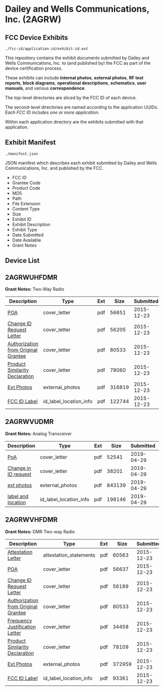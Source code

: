 # Dailey and Wells Communications, Inc. (2AGRW)
## FCC Device Exhibits

```
./fcc-id/application-id/exhibit-id.ext
```

This repository contains the exhibit documents submitted by Dailey and Wells Communications, Inc. to (and published by) the FCC as part of the device certification process.

These exhibits can include **internal photos**, **external photos**, **RF test reports**, **block diagrams**, **operational descriptions**, **schematics**, **user manuals**, and various **correspondence**.

The top-level directories are sliced by the FCC ID of each device.

The second-level directories are named according to the application UUIDs. *Each FCC ID includes one or more application.*

Within each application directory are the exhibits submitted with that application. 

## Exhibit Manifest

```
./manifest.json
```

JSON manifest which describes each exhibit submitted by Dailey and Wells Communications, Inc. and published by the FCC.

- FCC ID
- Grantee Code
- Product Code
- MD5
- Path
- File Extension
- Content Type
- Size
- Exhibit ID
- Exhibit Description
- Exhibit Type
- Date Submitted
- Date Available
- Grant Notes

## Device List
## 2AGRWUHFDMR
**Grant Notes:** Two-Way Radio

| Description | Type | Ext | Size | Submitted | Available |
| ----------- | ---- | --- | ---- | --------- | --------- |
| [POA](2AGRWUHFDMR/f18f4872604d774b1274db55e351925f/2854445.pdf) | cover_letter | pdf | 56651 | 2015-12-23 | 2015-12-23 |
| [Change ID Request Letter](2AGRWUHFDMR/f18f4872604d774b1274db55e351925f/2854446.pdf) | cover_letter | pdf | 56205 | 2015-12-23 | 2015-12-23 |
| [Authorization from Original Grantee](2AGRWUHFDMR/f18f4872604d774b1274db55e351925f/2854447.pdf) | cover_letter | pdf | 80533 | 2015-12-23 | 2015-12-23 |
| [Product Similarity Declaration](2AGRWUHFDMR/f18f4872604d774b1274db55e351925f/2854448.pdf) | cover_letter | pdf | 78060 | 2015-12-23 | 2015-12-23 |
| [Ext Photos](2AGRWUHFDMR/f18f4872604d774b1274db55e351925f/2854449.pdf) | external_photos | pdf | 316819 | 2015-12-23 | 2015-12-23 |
| [FCC ID Label](2AGRWUHFDMR/f18f4872604d774b1274db55e351925f/2854450.pdf) | id_label_location_info | pdf | 122744 | 2015-12-23 | 2015-12-23 |
## 2AGRWVUDMR
**Grant Notes:** Analog Transceiver

| Description | Type | Ext | Size | Submitted | Available |
| ----------- | ---- | --- | ---- | --------- | --------- |
| [PoA](2AGRWVUDMR/17fef7c2cc2fd87eaae351ed1d2e35a6/4257410.pdf) | cover_letter | pdf | 52541 | 2019-04-29 | 2019-04-29 |
| [Change in ID request](2AGRWVUDMR/17fef7c2cc2fd87eaae351ed1d2e35a6/4257413.pdf) | cover_letter | pdf | 38201 | 2019-04-29 | 2019-04-29 |
| [ext photos](2AGRWVUDMR/17fef7c2cc2fd87eaae351ed1d2e35a6/4041448.pdf) | external_photos | pdf | 843139 | 2019-04-29 | 2019-04-29 |
| [label and location](2AGRWVUDMR/17fef7c2cc2fd87eaae351ed1d2e35a6/4257412.pdf) | id_label_location_info | pdf | 198146 | 2019-04-29 | 2019-04-29 |
## 2AGRWVHFDMR
**Grant Notes:** DMR Two-way Radio

| Description | Type | Ext | Size | Submitted | Available |
| ----------- | ---- | --- | ---- | --------- | --------- |
| [Attestation Letter](2AGRWVHFDMR/de4e9bd93297ae5b688433c5790bfcb1/2854355.pdf) | attestation_statements | pdf | 60563 | 2015-12-23 | 2015-12-23 |
| [POA](2AGRWVHFDMR/de4e9bd93297ae5b688433c5790bfcb1/2854352.pdf) | cover_letter | pdf | 56637 | 2015-12-23 | 2015-12-23 |
| [Change ID Request Letter](2AGRWVHFDMR/de4e9bd93297ae5b688433c5790bfcb1/2854353.pdf) | cover_letter | pdf | 56189 | 2015-12-23 | 2015-12-23 |
| [Authorization from Original Grantee](2AGRWVHFDMR/de4e9bd93297ae5b688433c5790bfcb1/2854354.pdf) | cover_letter | pdf | 80533 | 2015-12-23 | 2015-12-23 |
| [Frequency Justification Letter](2AGRWVHFDMR/de4e9bd93297ae5b688433c5790bfcb1/2854356.pdf) | cover_letter | pdf | 34458 | 2015-12-23 | 2015-12-23 |
| [Product Similarity Declaration](2AGRWVHFDMR/de4e9bd93297ae5b688433c5790bfcb1/2854357.pdf) | cover_letter | pdf | 78109 | 2015-12-23 | 2015-12-23 |
| [Ext Photos](2AGRWVHFDMR/de4e9bd93297ae5b688433c5790bfcb1/2854358.pdf) | external_photos | pdf | 372959 | 2015-12-23 | 2015-12-23 |
| [FCC ID Label](2AGRWVHFDMR/de4e9bd93297ae5b688433c5790bfcb1/2854359.pdf) | id_label_location_info | pdf | 93361 | 2015-12-23 | 2015-12-23 |
